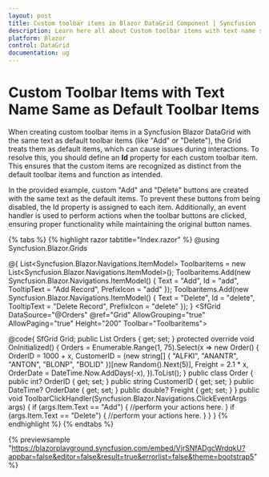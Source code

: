 ```yaml
---
layout: post
title: Custom toolbar items in Blazor DataGrid Component | Syncfusion
description: Learn here all about Custom toolbar items with text name same as default toolbar items in Syncfusion Blazor DataGrid component and more.
platform: Blazor
control: DataGrid
documentation: ug
---
```


# Custom Toolbar Items with Text Name Same as Default Toolbar Items

When creating custom toolbar items in a Syncfusion Blazor DataGrid with the same text as default toolbar items (like "Add" or "Delete"), the Grid treats them as default items, which can cause issues during interactions. To resolve this, you should define an **Id** property for each custom toolbar item. This ensures that the custom items are recognized as distinct from the default toolbar items and function as intended.

In the provided example, custom "Add" and "Delete" buttons are created with the same text as the default items. To prevent these buttons from being disabled, the Id property is assigned to each item. Additionally, an event handler is used to perform actions when the toolbar buttons are clicked, ensuring proper functionality while maintaining the original button names.

{% tabs %}
{% highlight razor tabtitle="Index.razor" %}
@using Syncfusion.Blazor.Grids

@{
    List<Syncfusion.Blazor.Navigations.ItemModel> Toolbaritems = new List<Syncfusion.Blazor.Navigations.ItemModel>();
    Toolbaritems.Add(new Syncfusion.Blazor.Navigations.ItemModel() { Text = "Add", Id = "add", TooltipText = "Add Record", PrefixIcon = "add" });
    Toolbaritems.Add(new Syncfusion.Blazor.Navigations.ItemModel() { Text = "Delete", Id = "delete", TooltipText = "Delete Record", PrefixIcon = "delete" });
}
<SfGrid DataSource="@Orders" @ref="Grid" AllowGrouping="true" AllowPaging="true" Height="200" Toolbar="Toolbaritems">
    <GridEvents OnToolbarClick="ToolbarClickHandler" TValue="Order"></GridEvents>
    <GridColumns>
        <GridColumn Field=@nameof(Order.OrderID) HeaderText="Order ID" TextAlign="TextAlign.Right" Width="120"></GridColumn>
        <GridColumn Field=@nameof(Order.CustomerID) HeaderText="Customer Name" Width="150"></GridColumn>
        <GridColumn Field=@nameof(Order.OrderDate) HeaderText=" Order Date" Format="d" Type="ColumnType.Date" TextAlign="TextAlign.Right" Width="130"></GridColumn>
        <GridColumn Field=@nameof(Order.Freight) HeaderText="Freight" Format="C2" TextAlign="TextAlign.Right" Width="120"></GridColumn>
    </GridColumns>
</SfGrid>

@code{
    SfGrid<Order> Grid;
    public List<Order> Orders { get; set; }
    protected override void OnInitialized()
    {
        Orders = Enumerable.Range(1, 75).Select(x => new Order()
        {
            OrderID = 1000 + x,
            CustomerID = (new string[] { "ALFKI", "ANANTR", "ANTON", "BLONP", "BOLID" })[new Random().Next(5)],
            Freight = 2.1 * x,
            OrderDate = DateTime.Now.AddDays(-x),
        }).ToList();
    }
    public class Order
    {
        public int? OrderID { get; set; }
        public string CustomerID { get; set; }
        public DateTime? OrderDate { get; set; }
        public double? Freight { get; set; }
    }
    public void ToolbarClickHandler(Syncfusion.Blazor.Navigations.ClickEventArgs args)
    {
        if (args.Item.Text == "Add")
        {
            //perform your actions here.
        }
        if (args.Item.Text == "Delete")
        {
            //perform your actions here.
        }
    }
}
{% endhighlight %}
{% endtabs %}

{% previewsample "https://blazorplayground.syncfusion.com/embed/VjrSNfADgcWrdqkU?appbar=false&editor=false&result=true&errorlist=false&theme=bootstrap5" %}